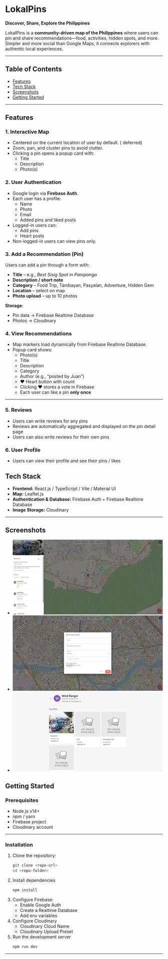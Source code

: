 # LokalPins

**Discover, Share, Explore the Philippines**

LokalPins is a **community-driven map of the Philippines** where users can pin and share recommendations—food, activities, hidden spots, and more. Simpler and more social than Google Maps, it connects explorers with authentic local experiences.

---

## Table of Contents

- [Features](#features)
- [Tech Stack](#tech-stack)
- [Screenshots](#screenshots)
- [Getting Started](#getting-started)

---

## Features

### 1. Interactive Map

- Centered on the current location of user by default. ( deferred)
- Zoom, pan, and cluster pins to avoid clutter.
- Clicking a pin opens a popup card with:
  - Title
  - Description
  - Photo(s)

### 2. User Authentication

- Google login via **Firebase Auth**.
- Each user has a profile:
  - Name
  - Photo
  - Email
  - Added pins and liked posts
- Logged-in users can:
  - Add pins
  - Heart posts
- Non-logged-in users can view pins only.

### 3. Add a Recommendation (Pin)

Users can add a pin through a form with:

- **Title** – e.g., _Best Sisig Spot in Pampanga_
- **Description / short note**
- **Category** – Food Trip, Tambayan, Pasyalan, Adventure, Hidden Gem
- **Location** – select on map
- **Photo upload** – up to 10 photos

**Storage**:

- Pin data → Firebase Realtime Database
- Photos → Cloudinary

### 4. View Recommendations

- Map markers load dynamically from Firebase Realtime Database.
- Popup card shows:
  - Photo(s)
  - Title
  - Description
  - Category
  - Author (e.g., “posted by Juan”)
  - ❤️ Heart button with count
  - Clicking ❤️ stores a vote in Firebase
  - Each user can like a pin **only once**

---

### 5. Reviews

- Users can write reviews for any pins
- Reviews are automatically aggregated and displayed on the pin detail page
- Users can also write reviews for their own pins

### 6. User Profile

- Users can view their profile and see their pins / likes

## Tech Stack

- **Frontend:** React.js / TypeScript / Vite / Material UI
- **Map:** Leaflet.js
- **Authentication & Database:** Firebase Auth + Firebase Realtime Database
- **Image Storage:** Cloudinary

---

## Screenshots

- ![alt text](public/lokalpin-img-1.jpg)
- ![alt text](public/lokalpin-img-2.png)
- ![alt text](public/lokalpin-img-3.jpg)

## Getting Started

### Prerequisites

- Node.js v14+
- npm / yarn
- Firebase project
- Cloudinary account

---

### Installation

1. Clone the repository:
   ```bash
   git clone <repo-url>
   cd <repo-folder>
   ```
2. Install dependencies
   ```bash
   npm install
   ```
3. Configure Firebase:
   - Enable Google Auth
   - Create a Realtime Database
   - Add env variables
4. Configure Cloudinary
   - Cloudinary Cloud Name
   - Cloudinary Upload Preset
5. Run the development server
   ```bash
   npm run dev
   ```

---
